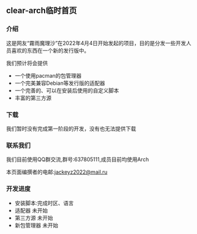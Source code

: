 ## clear-arch临时首页

### 介绍
  这是网友“霧雨魔理沙”在2022年4月4日开始发起的项目，目的是分发一些开发人员喜欢的东西在一个新的发行版中。
  
我们预计将会提供
  * 一个使用pacman的包管理器
  * 一个完美兼容Debian等发行版的适配器
  * 一个完善的、可以在安装后使用的自定义脚本
  * 丰富的第三方源

### 下载
  我们暂时没有完成第一阶段的开发，没有也无法提供下载

### 联系我们
  我们目前使用QQ群交流,群号:637805111,成员目前均使用Arch
  
  本页面编撰者的电邮:jackeyz2022@mail.ru

### 开发进度
  * 安装脚本:完成时区、语言
  * 适配器 未开始
  * 第三方源 未开始
  * 新包管理器 未开始
